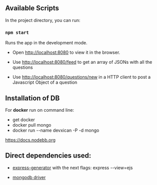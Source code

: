 ## Available Scripts

In the project directory, you can run:

### `npm start`

Runs the app in the development mode.<br />

- Open [http://localhost:8080](http://localhost:8080) to view it in the browser.

- Use [http://localhost:8080/feed](http://localhost:8080/feed) to get an array of JSONs with all the questions

- Use [http://localhost:8080/questions/new](http://localhost:8080/question/new) in a HTTP client to post a Javascript Object of a question



## Installation of DB

For **docker** run on command line:

- get docker
- docker pull mongo
- docker run --name devxican -P -d mongo

https://docs.nodebb.org

## Direct dependencies used:

- [express-generator](https://www.npmjs.com/package/express-generator)
  with the next flags: express --view=ejs

- [mongodb driver](https://www.npmjs.com/package/mongodb)
